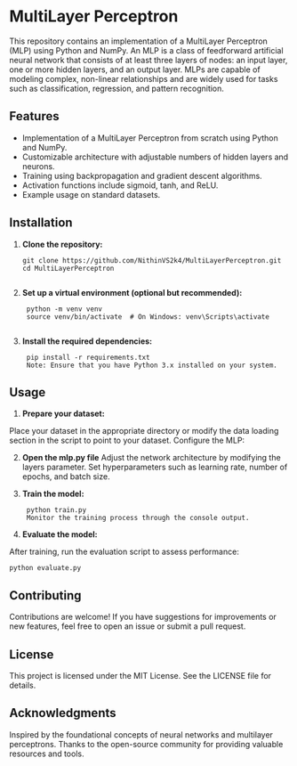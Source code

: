 # MultiLayer Perceptron

This repository contains an implementation of a MultiLayer Perceptron (MLP) using Python and NumPy. An MLP is a class of feedforward artificial neural network that consists of at least three layers of nodes: an input layer, one or more hidden layers, and an output layer. MLPs are capable of modeling complex, non-linear relationships and are widely used for tasks such as classification, regression, and pattern recognition.

## Features

- Implementation of a MultiLayer Perceptron from scratch using Python and NumPy.
- Customizable architecture with adjustable numbers of hidden layers and neurons.
- Training using backpropagation and gradient descent algorithms.
- Activation functions include sigmoid, tanh, and ReLU.
- Example usage on standard datasets.

## Installation

1. **Clone the repository:**

   ```
   git clone https://github.com/NithinVS2k4/MultiLayerPerceptron.git
   cd MultiLayerPerceptron
  
2. **Set up a virtual environment (optional but recommended):**
   ```
    python -m venv venv
    source venv/bin/activate  # On Windows: venv\Scripts\activate
  
3. **Install the required dependencies:**
   ```
    pip install -r requirements.txt
    Note: Ensure that you have Python 3.x installed on your system.

## Usage
1. **Prepare your dataset:**

  Place your dataset in the appropriate directory or modify the data loading section in the script to point to your dataset.
  Configure the MLP:

2. **Open the mlp.py file**
  Adjust the network architecture by modifying the layers parameter.
  Set hyperparameters such as learning rate, number of epochs, and batch size.

3. **Train the model:**
   ```
    python train.py
    Monitor the training process through the console output.

4. **Evaluate the model:**

  After training, run the evaluation script to assess performance:

    python evaluate.py
    
## Contributing
  Contributions are welcome! If you have suggestions for improvements or new features, feel free to open an issue or submit a pull request.

## License
  This project is licensed under the MIT License. See the LICENSE file for details.

## Acknowledgments
  Inspired by the foundational concepts of neural networks and multilayer perceptrons. 
  Thanks to the open-source community for providing valuable resources and tools.
